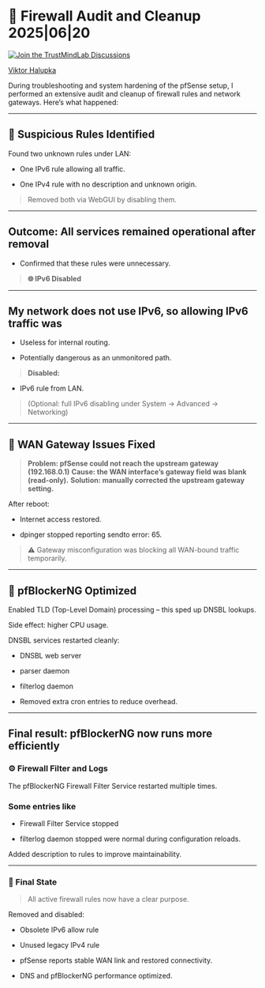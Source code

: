 # 🧱 Firewall Audit and Cleanup 2025|06|20

[![Join the TrustMindLab Discussions](https://img.shields.io/badge/💬_Join-TrustMindLab-blueviolet)](https://github.com/goAuD/MyHomeLab/discussions/1)
<div class="badge-base LI-profile-badge" data-locale="hu_HU" data-size="medium" data-theme="light" data-type="VERTICAL" data-vanity="viktor-halupka-weiz" data-version="v1"><a class="badge-base__link LI-simple-link" href="https://at.linkedin.com/in/viktor-halupka-weiz?trk=profile-badge">Viktor Halupka</a></div>

During troubleshooting and system hardening of the pfSense setup, I performed an extensive audit and cleanup of firewall rules and network gateways. Here’s what happened:

---

## 🔎 Suspicious Rules Identified

Found two unknown rules under LAN:

- One IPv6 rule allowing all traffic.

- One IPv4 rule with no description and unknown origin.

> Removed both via WebGUI by disabling them.

---

## Outcome: All services remained operational after removal

- Confirmed that these rules were unnecessary.

> **🌐 IPv6 Disabled**

---

## My network does not use IPv6, so allowing IPv6 traffic was

- Useless for internal routing.

- Potentially dangerous as an unmonitored path.

> **Disabled:**

- IPv6 rule from LAN.

> (Optional: full IPv6 disabling under System → Advanced → Networking)

---

## 🛜 WAN Gateway Issues Fixed

> **Problem: pfSense could not reach the upstream gateway (192.168.0.1)**
> **Cause: the WAN interface’s gateway field was blank (read-only).**
> **Solution: manually corrected the upstream gateway setting.**

After reboot:

- Internet access restored.

- dpinger stopped reporting sendto error: 65.

> ⚠️ Gateway misconfiguration was blocking all WAN-bound traffic temporarily.

---

## 🔄 pfBlockerNG Optimized

Enabled TLD (Top-Level Domain) processing – this sped up DNSBL lookups.

Side effect: higher CPU usage.

DNSBL services restarted cleanly:

- DNSBL web server

- parser daemon

- filterlog daemon

- Removed extra cron entries to reduce overhead.

---

## Final result: pfBlockerNG now runs more efficiently

### ⚙️ Firewall Filter and Logs

The pfBlockerNG Firewall Filter Service restarted multiple times.

### Some entries like

- Firewall Filter Service stopped

- filterlog daemon stopped
were normal during configuration reloads.

Added description to rules to improve maintainability.

---

### 🧹 Final State

> All active firewall rules now have a clear purpose.

Removed and disabled:

- Obsolete IPv6 allow rule

- Unused legacy IPv4 rule

- pfSense reports stable WAN link and restored connectivity.

- DNS and pfBlockerNG performance optimized.
